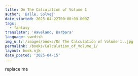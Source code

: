 ```yaml
---
title: On The Calculation of Volume 1
author: 'Balle, Solvej'
date_started: 2025-04-22T00:00:00.000Z
tags:
  - fantasy
translator: 'Haveland, Barbara'
language: swedish
img_url: /images/books/On The Calculation of Volume 1..jpg
permalink: /books/Calculation_of_Volume_1/
layout: book.njk
date_posted: '2025-04-15'
---
```

replace me
